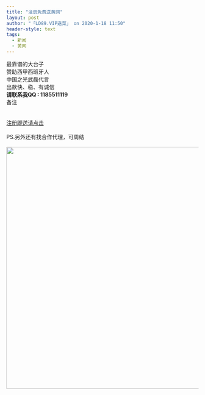 ```yaml
---
title: "注册免费送黄网"
layout: post
author: "「LD89.VIP送菜」 on 2020-1-18 11:50"
header-style: text
tags:
  - 新闻
  - 黄网
---
```


<head></head>
<body>
  最靠谱的大台子
 <br> 赞助西甲西班牙人
 <br> 中国之光武磊代言
 <br> 出款快、稳、有诚信
 <br> 
 <strong>请联系我QQ : 1185511119</strong>
 <br> 备注 
 <br> 
 <br> 
 <br> 
 <a href="https://bbs.boniu123.cc/LD26.PRO" target="_blank">注册即送请点击</a>
 <br> 
 <br> PS.另外还有找合作代理，可周结
 <br> 
 <br> 
 <ignore_js_op> 
  <img aid="1328102" src="https://bbs.boniu123.cc/data/attachment/forum/202001/18/114833emw0o8e5w68mlz50.png" zoomfile="data/attachment/forum/202001/18/114833emw0o8e5w68mlz50.png" file="data/attachment/forum/202001/18/114833emw0o8e5w68mlz50.png" width="635" inpost="1"> 
  <div class="tip tip_4 aimg_tip" id="aimg_1328102_menu" style="position: absolute; display: none" disautofocus="true"> 
   <div class="xs0"> 
    <p><strong>987654654.png</strong> <em class="xg1">(498.65 KB, 下载次数: 0)</em></p> 
    <p> <a href="forum.php?mod=attachment&amp;aid=MTMyODEwMnw3YmMwMTU3NXwxNTc5MzE5NjYwfDB8NTUzMzE4&amp;nothumb=yes" target="_blank">下载附件</a> &nbsp;<a href="javascript:;" onclick="showWindow(this.id, this.getAttribute('url'), 'get', 0);" id="savephoto_1328102" url="home.php?mod=spacecp&amp;ac=album&amp;op=saveforumphoto&amp;aid=1328102&amp;handlekey=savephoto_1328102">保存到相册</a> </p> 
    <p class="xg1 y"><span title="2020-1-18 11:48">5&nbsp;分钟前</span> 上传</p> 
   </div> 
   <div class="tip_horn"></div> 
  </div> 
 </ignore_js_op> 
 <br>
</body>


